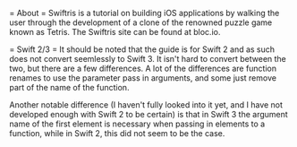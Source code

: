 = About =
Swiftris is a tutorial on building iOS applications by walking the user through
the development of a clone of the renowned puzzle game known as Tetris. The Swiftris site can be found at bloc.io.

= Swift 2/3 =
It should be noted that the guide is for Swift 2 and as such does not convert
seemlessly to Swift 3. It isn't hard to convert between the two, but there are
a few differences. A lot of the differences are function renames to use the
parameter pass in arguments, and some just remove part of the name of the
function.

Another notable difference (I haven't fully looked into it yet, and I have not
developed enough with Swift 2 to be certain) is that in Swift 3 the argument
name of the first element is necessary when passing in elements to a function,
while in Swift 2, this did not seem to be the case. 
